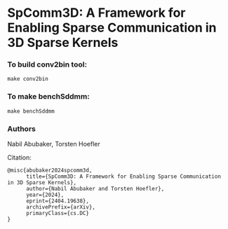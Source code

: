 # SpComm3D: A Framework for Enabling Sparse Communication in 3D Sparse Kernels  

### To build conv2bin tool:  
```
make conv2bin
```

### To make benchSddmm:  
``` 
make benchSddmm  
```


### Authors  
Nabil Abubaker, Torsten Hoefler

Citation:  

```
@misc{abubaker2024spcomm3d,
      title={SpComm3D: A Framework for Enabling Sparse Communication in 3D Sparse Kernels}, 
      author={Nabil Abubaker and Torsten Hoefler},
      year={2024},
      eprint={2404.19638},
      archivePrefix={arXiv},
      primaryClass={cs.DC}
}
```
